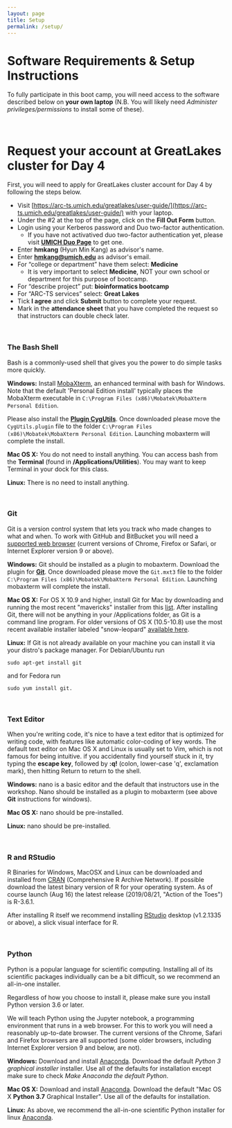 ```yaml
---
layout: page
title: Setup 
permalink: /setup/
---
```


# Software Requirements & Setup Instructions
To fully participate in this boot camp, you will need access to the software described below on **your own laptop** (N.B. You will likely need _Administer privileges/permissions_ to install some of these). 

<!-- **Access to the FLUX computer cluster:** -->
<!-- In addition to the software listed further below, you will require access to the University of Michigan FLUX computer cluster. To obtain access to FLUX you will need to first fill out this [online form](https://arc-ts.umich.edu/fluxform/) with your UMICH unique name, the advisor name of "Michael Boehnke" (email: boehnke@umich.edu) and list "Participant in Introduction to Biocomputing course (BIOS/BIOI/HG 606)" in the project description field. -->

<!-- You must use **Duo authentication** to log on to Flux. Most people -->
<!-- find using the Duo Mobile app on a smartphone to be the most -->
<!-- convenient method (although hardware keyfobs are also available). This -->
<!-- entails installing the app and then confirming a notification on your -->
<!-- phone at the time of login. For more details see: -->
<!-- [http://its.umich.edu/two-factor-authentication](http://its.umich.edu/two-factor-authentication). We -->
<!-- will cover FLUX login and usage on [Day 4]({{ site.baseurl }}/day4/) -->
<!-- of this course. -->

<br>

# Request your account at GreatLakes cluster for Day 4

First, you will need to apply for GreatLakes cluster account for Day
4 by following the steps below.

* Visit [https://arc-ts.umich.edu/greatlakes/user-guide/](https://arc-ts.umich.edu/greatlakes/user-guide/) with your laptop.
* Under the #2 at the top of the page, click on the **Fill Out Form**
  button.
* Login using your Kerberos password and Duo two-factor
  authentication.
  * If you have not activatived duo two-factor authentication yet,
  please visit [**UMICH Duo
  Page**](https://safecomputing.umich.edu/two-factor-authentication)
  to get one.
* Enter **hmkang** (Hyun Min Kang) as advisor's name.
* Enter **hmkang@umich.edu** as advisor's email.
* For “college or department” have them select:  **Medicine**
  * It is very important to select **Medicine**, NOT your own school or
department for this purpose of bootcamp.
* For “describe project” put: **bioinformatics bootcamp**
* For “ARC-TS services” select: **Great Lakes**
* Tick **I agree** and click **Submit** button to complete your
  request.
* Mark in the **attendance sheet** that you have completed the request so
  that instructors can double check later.


<br>

### The Bash Shell
Bash is a commonly-used shell that gives you the power to do simple tasks more quickly.

**Windows:** Install [MobaXterm](http://mobaxterm.mobatek.net), an enhanced terminal with bash for Windows. Note that the default 'Personal Edition install' typically places the MobaXterm executable in `C:\Program Files (x86)\Mobatek\MobaXterm Personal Edition`.  

Please also install the [**Plugin CygUtils**](http://mobaxterm.mobatek.net/CygUtils.plugin). Once downloaded please move the `CygUtils.plugin` file to the folder `C:\Program Files (x86)\Mobatek\MobaXterm Personal Edition`. Launching mobaxterm will complete the install.  

**Mac OS X:** You do not need to install anything. You can access bash from the **Terminal** (found in **/Applications/Utilities**). You may want to keep Terminal in your dock for this class.

**Linux:** There is no need to install anything.

<br>

### Git
Git is a version control system that lets you track who made changes to what and when. To work with GitHub and BitBucket you will need a [supported web browser](https://help.github.com/articles/supported-browsers/) (current versions of Chrome, Firefox or Safari, or Internet Explorer version 9 or above).

**Windows:** Git should be installed as a plugin to mobaxterm. Download the plugin for [**Git**](http://mobaxterm.mobatek.net/plugins/Git.mxt3). Once downloaded please move the `Git.mxt3` file to the folder `C:\Program Files (x86)\Mobatek\MobaXterm Personal Edition`. Launching mobaxterm will complete the install.  


**Mac OS X:** For OS X 10.9 and higher, install Git for Mac by downloading and running the most recent "mavericks" installer from this [list](http://sourceforge.net/projects/git-osx-installer/files/). After installing Git, there will not be anything in your /Applications folder, as Git is a command line program. For older versions of OS X (10.5-10.8) use the most recent available installer labeled "snow-leopard" [available here](http://sourceforge.net/projects/git-osx-installer/files/).  


**Linux:** If Git is not already available on your machine you can install it via your distro's package manager. For Debian/Ubuntu run 

    sudo apt-get install git 

and for Fedora run 

    sudo yum install git.

<br>

### Text Editor
When you're writing code, it's nice to have a text editor that is optimized for writing code, with features like automatic color-coding of key words. The default text editor on Mac OS X and Linux is usually set to Vim, which is not famous for being intuitive. if you accidentally find yourself stuck in it, try typing the **escape key**, followed by **:q!** (colon, lower-case 'q', exclamation mark), then hitting Return to return to the shell.

**Windows:** nano is a basic editor and the default that instructors use in the workshop. Nano should be installed as a plugin to mobaxterm (see above **Git** instructions for windows).

**Mac OS X:** nano should be pre-installed.

**Linux:** nano should be pre-installed.


<br>

### R and RStudio
R Binaries for Windows, MacOSX and Linux can be downloaded and
installed from [CRAN](http://cran.r-project.org/index.html)
(Comprehensive R Archive Network). If possible download the latest
binary version of R for your operating system. As of course launch
(Aug 16) the latest release (2019/08/21, "Action of the Toes") is R-3.6.1.

After installing R itself we recommend installing [RStudio](https://www.rstudio.com/products/rstudio/download/#download) desktop (v1.2.1335 or above), a slick visual interface for R.



<br>

### Python
Python is a popular language for scientific computing. Installing all of its scientific packages individually can be a bit difficult, so we recommend an all-in-one installer.

Regardless of how you choose to install it, please make sure you
install Python version 3.6 or later.

We will teach Python using the Jupyter notebook, a programming environment that runs in a web browser. For this to work you will need a reasonably up-to-date browser. The current versions of the Chrome, Safari and Firefox browsers are all supported (some older browsers, including Internet Explorer version 9 and below, are not).

**Windows:** Download and install [Anaconda](http://continuum.io/downloads.html).
Download the default *Python 3 graphical installer* installer. Use all of the defaults for installation except make sure to check _Make Anaconda the default Python_.

**Mac OS X:** Download and install [Anaconda](http://continuum.io/downloads.html).
Download the default "Mac OS X **Python 3.7** Graphical Installer". Use all of the defaults for installation.

**Linux:** As above, we recommend the all-in-one scientific Python installer for linux [Anaconda](http://continuum.io/downloads.html).

